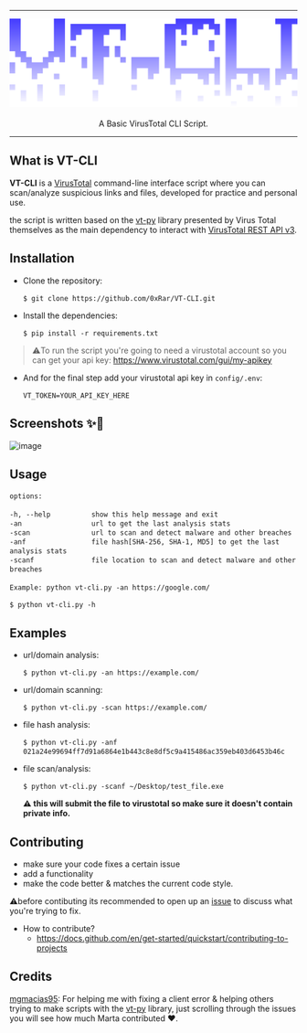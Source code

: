 <hr />
<p align="center">
    <img src="https://github.com/0xRar/VT-CLI/raw/main/images/logo.png" width=600px>
    <br />
    <br />
    A Basic VirusTotal CLI Script.
</p>
<hr />


## What is VT-CLI
**VT-CLI** is a [VirusTotal] command-line interface script where
you can scan/analyze suspicious links and files, developed for practice and personal use. 

the script is written based on the [vt-py] library presented by Virus Total themselves 
as the main dependency to interact with [VirusTotal REST API v3].


## Installation

- Clone the repository:
    ```
    $ git clone https://github.com/0xRar/VT-CLI.git
    ```

- Install the dependencies:
    ```
    $ pip install -r requirements.txt
    ```


> ⚠️To run the script you're going to need a virustotal account so you can get 
your api key: https://www.virustotal.com/gui/my-apikey


- And for the final step add your virustotal api key in `config/.env`:
    ```
    VT_TOKEN=YOUR_API_KEY_HERE
    ```


## Screenshots ✨📸
![image](https://user-images.githubusercontent.com/33517160/204376807-b954b062-96b7-47da-8efe-cd5f8b643909.png)


## Usage
```
options:
  
-h, --help          show this help message and exit
-an                 url to get the last analysis stats
-scan               url to scan and detect malware and other breaches
-anf                file hash[SHA-256, SHA-1, MD5] to get the last analysis stats
-scanf              file location to scan and detect malware and other breaches

Example: python vt-cli.py -an https://google.com/
```

```
$ python vt-cli.py -h
```

## Examples
- url/domain analysis:
    ```
    $ python vt-cli.py -an https://example.com/
    ```

- url/domain scanning:
    ```
    $ python vt-cli.py -scan https://example.com/
    ```

- file hash analysis:
    ```
    $ python vt-cli.py -anf 021a24e99694ff7d91a6864e1b443c8e8df5c9a415486ac359eb403d6453b46c
    ```

- file scan/analysis:
    ```
    $ python vt-cli.py -scanf ~/Desktop/test_file.exe
    ```
     **⚠️ this will submit the file to virustotal so make sure it doesn't contain private info.**

## Contributing
- make sure your code fixes a certain issue 
- add a functionality
- make the code better & matches the current code style. 

⚠️before contibuting its recommended to open up an [issue] to
discuss what you're trying to fix.

- How to contribute?
   - https://docs.github.com/en/get-started/quickstart/contributing-to-projects


## Credits
[mgmacias95](https://github.com/mgmacias95): For helping me with fixing a client error & 
helping others trying to make scripts with the [vt-py] library, just scrolling through the
issues you will see how much Marta contributed ❤.


[VirusTotal]: https://www.virustotal.com/
[VirusTotal REST API v3]: https://developers.virustotal.com/reference/overview
[vt-py]: https://github.com/VirusTotal/vt-py/ 
[issue]: https://github.com/0xRar/VT-CLI/issues
